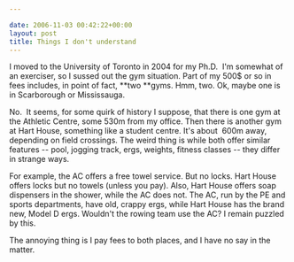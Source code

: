 ```yaml
---

date: 2006-11-03 00:42:22+00:00
layout: post
title: Things I don't understand
---
```


I moved to the University of Toronto in 2004 for my Ph.D.  I'm somewhat of an exerciser, so I sussed out the gym situation. Part of my 500$ or so in fees includes, in point of fact, **two **gyms. Hmm, two. Ok, maybe one is in Scarborough or Mississauga.

No.  It seems, for some quirk of history I suppose, that there is one gym at the Athletic Centre, some 530m from my office. Then there is another gym at Hart House, something like a student centre. It's about  600m away, depending on field crossings. The weird thing is while both offer similar features -- pool, jogging track, ergs, weights, fitness classes -- they differ in strange ways.

For example, the AC offers a free towel service. But no locks. Hart House offers locks but no towels (unless you pay). Also, Hart House offers soap dispensers in the shower, while the AC does not. The AC, run by the PE and sports departments, have old, crappy ergs, while Hart House has the brand new, Model D ergs. Wouldn't the rowing team use the AC? I remain puzzled by this.

The annoying thing is I pay fees to both places, and I have no say in the matter.
